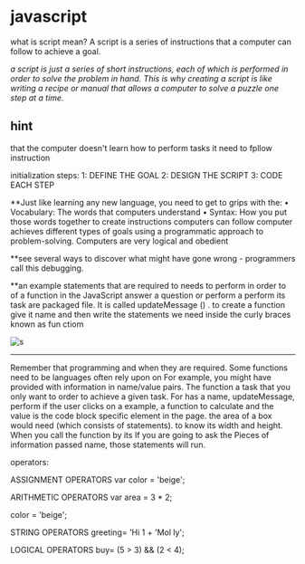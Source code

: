 
# javascript
what is script mean?
A script is a series of instructions that a
computer can follow to achieve a goal. 

_a script is just a series of short
instructions,
each of which is performed in order
to solve the problem in hand. This is why creating a
script is like writing a recipe or manual that allows a
computer to solve a puzzle one step at a time._

## hint
that the computer doesn't learn how to perform tasks
it need to fpllow instruction

initialization steps:
1: DEFINE THE GOAL 
2: DESIGN THE SCRIPT 
3: CODE EACH STEP 

**Just like learning any new language, you need
to get to grips with the:
• Vocabulary: The words that computers
understand
• Syntax: How you put those words together to
create instructions computers can follow 
computer achieves different types of goals using
a programmatic approach to problem-solving. 
Computers are very logical and obedient

**see several ways to discover
what might have gone wrong - programmers call
this debugging. 

**an example
statements that are required to needs to perform in order to of a function in the JavaScript
answer a question or perform a perform its task are packaged file. It is called updateMessage () . 
to create a function give it name and then write the statements we need inside  the curly braces
known as fun ctiom

![s](https://cdn.computerhoy.com/sites/navi.axelspringer.es/public/media/image/2019/03/javascript.jpg)
___________________________
Remember that programming
and when they are required. Some functions need to be languages often rely upon on
For example, you might have provided with information in name/value pairs. The function
a task that you only want to order to achieve a given task. For has a name, updateMessage,
perform if the user clicks on a example, a function to calculate and the value is the code block
specific element in the page. the area of a box would need (which consists of statements).
to know its width and height. When you call the function by its
If you are going to ask the Pieces of information passed name, those statements will run. 

operators: 

ASSIGNMENT OPERATORS 
var color = 'beige'; 

ARITHMETIC OPERATORS 
var area = 3 * 2; 

color = 'beige'; 

STRING OPERATORS 
greeting= 'Hi 1 + 'Mol ly'; 

LOGICAL OPERATORS 
buy= (5 > 3) && (2 < 4); 



